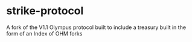 # strike-protocol

A fork of the V1.1 Olympus protocol built to include a treasury built in the form of an Index of OHM forks
